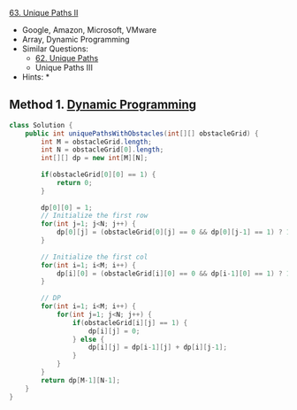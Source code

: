 [63. Unique Paths II](https://leetcode.com/problems/unique-paths-ii/)

* Google, Amazon, Microsoft, VMware
* Array, Dynamic Programming
* Similar Questions:
    * [62. Unique Paths](https://leetcode.com/problems/unique-paths/)
    * Unique Paths III
* Hints:
    *
    
    
## Method 1. [Dynamic Programming](https://leetcode.com/problems/unique-paths-ii/solution/)
```java
class Solution {
    public int uniquePathsWithObstacles(int[][] obstacleGrid) {
        int M = obstacleGrid.length;
        int N = obstacleGrid[0].length;
        int[][] dp = new int[M][N];
        
        if(obstacleGrid[0][0] == 1) {
            return 0;
        }
        
        dp[0][0] = 1;
        // Initialize the first row
        for(int j=1; j<N; j++) {
            dp[0][j] = (obstacleGrid[0][j] == 0 && dp[0][j-1] == 1) ? 1 : 0;
        }
        
        // Initialize the first col
        for(int i=1; i<M; i++) {
            dp[i][0] = (obstacleGrid[i][0] == 0 && dp[i-1][0] == 1) ? 1 : 0;
        }
        
        // DP
        for(int i=1; i<M; i++) {
            for(int j=1; j<N; j++) {
                if(obstacleGrid[i][j] == 1) {
                    dp[i][j] = 0;
                } else {
                    dp[i][j] = dp[i-1][j] + dp[i][j-1];
                }
            }
        }
        return dp[M-1][N-1];
    }
}
``` 
